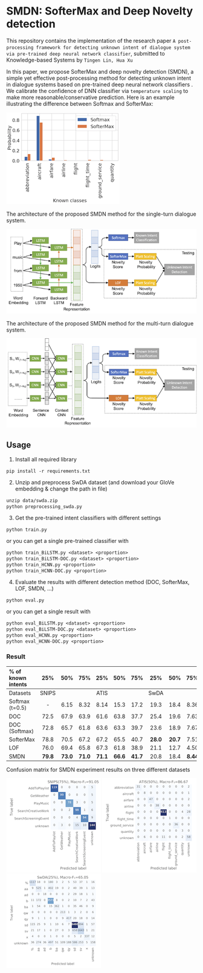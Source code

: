 # SMDN: SofterMax and Deep Novelty detection
This repository contains the implementation of the research paper
`A post-processing framework for detecting unknown intent of dialogue system via pre-trained deep neural network classifier`, submitted to Knowledge-based Systems by `Tingen Lin, Hua Xu`

 In this paper, we propose SofterMax and deep novelty detection (SMDN), a simple yet effective post-processing method for detecting unknown intent in dialogue systems based on pre-trained deep neural network classifiers
. We calibrate the confidence  of DNN classifier via `temperature scaling` to make more reasonable/conservative prediction. Here is an example illustrating the difference between Softmax and SofterMax:

![softermax](images/softermax.png)

The architecture of the proposed SMDN method for the single-turn dialogue system.

![Multi-turn](images/model_Single-turn.png)

The architecture of the proposed SMDN method for the multi-turn dialogue system.

![Single-turn](images/model_Multi-turn.png)



## Usage
1. Install all required library
```
pip install -r requirements.txt
```

2. Unzip and preprocess SwDA dataset (and download your GloVe embedding & change the path in file)
```
unzip data/swda.zip
python preprocessing_swda.py
```
3. Get the pre-trained intent classifiers with different settings
```
python train.py
```

or you can get a single pre-trained classifier with
```
python train_BiLSTM.py <dataset> <proportion>
python train_BiLSTM-DOC.py <dataset> <proportion>
python train_HCNN.py <proportion>
python train_HCNN-DOC.py <proportion>
```

4. Evaluate the results with different detection method (DOC, SofterMax, LOF, SMDN, ...)
```
python eval.py
```
or you can get a single result with
```
python eval_BiLSTM.py <dataset> <proportion>
python eval_BiLSTM-DOC.py <dataset> <proportion>
python eval_HCNN.py <proportion>
python eval_HCNN-DOC.py <proportion>
```
### Result

|% of known intents|25%  |50% |75% |25% |50% |75% |25% |50% |75%  
:------------------|:---:|:--:|:--:|:--:|:--:|:--:|:--:|:--:|--:
|Datasets          |SNIPS|    |    |ATIS|    |    |SwDA|    |  
|Softmax (t=0.5)   |  -  |6.15|8.32|8.14|15.3|17.2|19.3|18.4|8.36
|DOC               |72.5|67.9|63.9|61.6|63.8|37.7|25.4|19.6|7.63
|DOC (Softmax)     |72.8|65.7|61.8|63.6|63.3|39.7|23.6|18.9|7.67
|SofterMax         |78.8|70.5|67.2|67.2|65.5|40.7|__28.0__|__20.7__|7.51
|LOF               |76.0|69.4|65.8|67.3|61.8|38.9|21.1|12.7|4.50
|SMDN              |__79.8__|__73.0__|__71.0__|__71.1__|__66.6__|__41.7__|20.8|18.4|__8.44__

Confusion matrix for SMDN experiment results on three different datasets

![SNIPS](images/mat-SNIPS.png) ![ATIS](images/mat-ATIS.png) ![SwDA](images/mat-SwDA.png)
 
